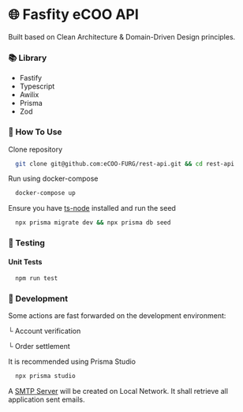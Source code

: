 # 🌐 Fasfity eCOO API

Built based on Clean Architecture & Domain-Driven Design principles.

### 📚 Library

- Fastify
- Typescript
- Awilix
- Prisma
- Zod

### 📌 How To Use

Clone repository
```bash
  git clone git@github.com:eCOO-FURG/rest-api.git && cd rest-api
```

Run using docker-compose
```bash
  docker-compose up
```

Ensure you have [ts-node](https://www.npmjs.com/package/ts-node) installed and run the seed
```bash
  npx prisma migrate dev && npx prisma db seed
```

### 🧪 Testing

#### Unit Tests

```bash
  npm run test
```

### 🚀 Development

Some actions are fast forwarded on the development environment:

  └ Account verification
  
  └ Order settlement
  
It is recommended using Prisma Studio
```bash
  npx prisma studio
```

A [SMTP Server](http://localhost:3010/) will be created on Local Network. It shall retrieve all application sent emails.
